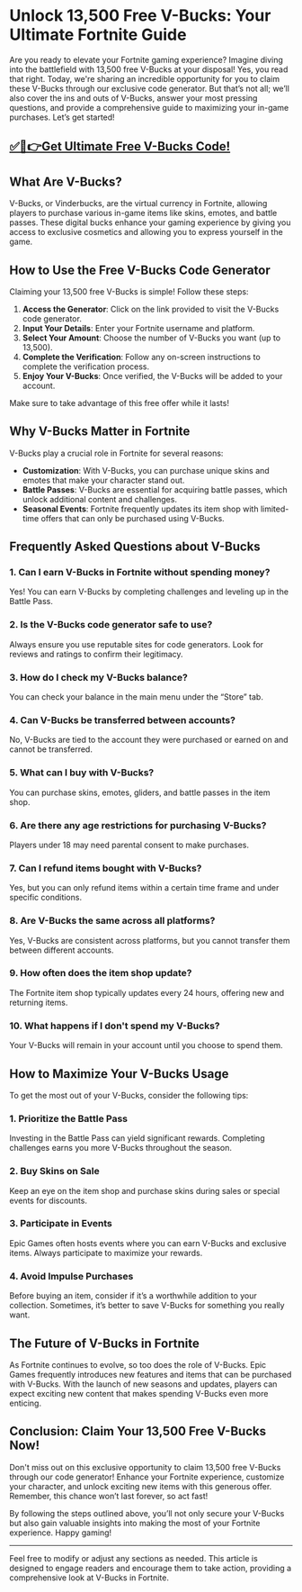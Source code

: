 # Unlock 13,500 Free V-Bucks: Your Ultimate Fortnite Guide

Are you ready to elevate your Fortnite gaming experience? Imagine diving into the battlefield with 13,500 free V-Bucks at your disposal! Yes, you read that right. Today, we're sharing an incredible opportunity for you to claim these V-Bucks through our exclusive code generator. But that’s not all; we’ll also cover the ins and outs of V-Bucks, answer your most pressing questions, and provide a comprehensive guide to maximizing your in-game purchases. Let’s get started!

## [✅🔴👉Get Ultimate Free V-Bucks Code!](https://mrlyons.github.io/freecode/)

## What Are V-Bucks?

V-Bucks, or Vinderbucks, are the virtual currency in Fortnite, allowing players to purchase various in-game items like skins, emotes, and battle passes. These digital bucks enhance your gaming experience by giving you access to exclusive cosmetics and allowing you to express yourself in the game.

## How to Use the Free V-Bucks Code Generator

Claiming your 13,500 free V-Bucks is simple! Follow these steps:

1. **Access the Generator**: Click on the link provided to visit the V-Bucks code generator.
2. **Input Your Details**: Enter your Fortnite username and platform.
3. **Select Your Amount**: Choose the number of V-Bucks you want (up to 13,500).
4. **Complete the Verification**: Follow any on-screen instructions to complete the verification process.
5. **Enjoy Your V-Bucks**: Once verified, the V-Bucks will be added to your account.

Make sure to take advantage of this free offer while it lasts!

## Why V-Bucks Matter in Fortnite

V-Bucks play a crucial role in Fortnite for several reasons:

- **Customization**: With V-Bucks, you can purchase unique skins and emotes that make your character stand out.
- **Battle Passes**: V-Bucks are essential for acquiring battle passes, which unlock additional content and challenges.
- **Seasonal Events**: Fortnite frequently updates its item shop with limited-time offers that can only be purchased using V-Bucks.

## Frequently Asked Questions about V-Bucks

### 1. **Can I earn V-Bucks in Fortnite without spending money?**
Yes! You can earn V-Bucks by completing challenges and leveling up in the Battle Pass.

### 2. **Is the V-Bucks code generator safe to use?**
Always ensure you use reputable sites for code generators. Look for reviews and ratings to confirm their legitimacy.

### 3. **How do I check my V-Bucks balance?**
You can check your balance in the main menu under the “Store” tab.

### 4. **Can V-Bucks be transferred between accounts?**
No, V-Bucks are tied to the account they were purchased or earned on and cannot be transferred.

### 5. **What can I buy with V-Bucks?**
You can purchase skins, emotes, gliders, and battle passes in the item shop.

### 6. **Are there any age restrictions for purchasing V-Bucks?**
Players under 18 may need parental consent to make purchases.

### 7. **Can I refund items bought with V-Bucks?**
Yes, but you can only refund items within a certain time frame and under specific conditions.

### 8. **Are V-Bucks the same across all platforms?**
Yes, V-Bucks are consistent across platforms, but you cannot transfer them between different accounts.

### 9. **How often does the item shop update?**
The Fortnite item shop typically updates every 24 hours, offering new and returning items.

### 10. **What happens if I don't spend my V-Bucks?**
Your V-Bucks will remain in your account until you choose to spend them.

## How to Maximize Your V-Bucks Usage

To get the most out of your V-Bucks, consider the following tips:

### 1. **Prioritize the Battle Pass**
Investing in the Battle Pass can yield significant rewards. Completing challenges earns you more V-Bucks throughout the season.

### 2. **Buy Skins on Sale**
Keep an eye on the item shop and purchase skins during sales or special events for discounts.

### 3. **Participate in Events**
Epic Games often hosts events where you can earn V-Bucks and exclusive items. Always participate to maximize your rewards.

### 4. **Avoid Impulse Purchases**
Before buying an item, consider if it’s a worthwhile addition to your collection. Sometimes, it’s better to save V-Bucks for something you really want.

## The Future of V-Bucks in Fortnite

As Fortnite continues to evolve, so too does the role of V-Bucks. Epic Games frequently introduces new features and items that can be purchased with V-Bucks. With the launch of new seasons and updates, players can expect exciting new content that makes spending V-Bucks even more enticing.

## Conclusion: Claim Your 13,500 Free V-Bucks Now!

Don't miss out on this exclusive opportunity to claim 13,500 free V-Bucks through our code generator! Enhance your Fortnite experience, customize your character, and unlock exciting new items with this generous offer. Remember, this chance won’t last forever, so act fast!

By following the steps outlined above, you’ll not only secure your V-Bucks but also gain valuable insights into making the most of your Fortnite experience. Happy gaming!

---

Feel free to modify or adjust any sections as needed. This article is designed to engage readers and encourage them to take action, providing a comprehensive look at V-Bucks in Fortnite.
